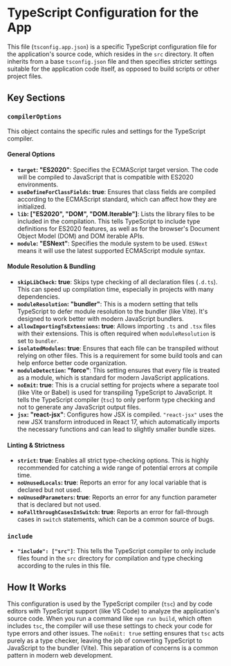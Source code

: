 # TypeScript Configuration for the App

This file (`tsconfig.app.json`) is a specific TypeScript configuration file for the application's source code, which resides in the `src` directory. It often inherits from a base `tsconfig.json` file and then specifies stricter settings suitable for the application code itself, as opposed to build scripts or other project files.

## Key Sections

### `compilerOptions`

This object contains the specific rules and settings for the TypeScript compiler.

#### General Options
- **`target`: "ES2020"**: Specifies the ECMAScript target version. The code will be compiled to JavaScript that is compatible with ES2020 environments.
- **`useDefineForClassFields`: true**: Ensures that class fields are compiled according to the ECMAScript standard, which can affect how they are initialized.
- **`lib`: ["ES2020", "DOM", "DOM.Iterable"]**: Lists the library files to be included in the compilation. This tells TypeScript to include type definitions for ES2020 features, as well as for the browser's Document Object Model (DOM) and DOM iterable APIs.
- **`module`: "ESNext"**: Specifies the module system to be used. `ESNext` means it will use the latest supported ECMAScript module syntax.

#### Module Resolution & Bundling
- **`skipLibCheck`: true**: Skips type checking of all declaration files (`.d.ts`). This can speed up compilation time, especially in projects with many dependencies.
- **`moduleResolution`: "bundler"**: This is a modern setting that tells TypeScript to defer module resolution to the bundler (like Vite). It's designed to work better with modern JavaScript bundlers.
- **`allowImportingTsExtensions`: true**: Allows importing `.ts` and `.tsx` files with their extensions. This is often required when `moduleResolution` is set to `bundler`.
- **`isolatedModules`: true**: Ensures that each file can be transpiled without relying on other files. This is a requirement for some build tools and can help enforce better code organization.
- **`moduleDetection`: "force"**: This setting ensures that every file is treated as a module, which is standard for modern JavaScript applications.
- **`noEmit`: true**: This is a crucial setting for projects where a separate tool (like Vite or Babel) is used for transpiling TypeScript to JavaScript. It tells the TypeScript compiler (`tsc`) to only perform type checking and not to generate any JavaScript output files.
- **`jsx`: "react-jsx"**: Configures how JSX is compiled. `"react-jsx"` uses the new JSX transform introduced in React 17, which automatically imports the necessary functions and can lead to slightly smaller bundle sizes.

#### Linting & Strictness
- **`strict`: true**: Enables all strict type-checking options. This is highly recommended for catching a wide range of potential errors at compile time.
- **`noUnusedLocals`: true**: Reports an error for any local variable that is declared but not used.
- **`noUnusedParameters`: true**: Reports an error for any function parameter that is declared but not used.
- **`noFallthroughCasesInSwitch`: true**: Reports an error for fall-through cases in `switch` statements, which can be a common source of bugs.

### `include`

- **`"include": ["src"]`**: This tells the TypeScript compiler to only include files found in the `src` directory for compilation and type checking according to the rules in this file.

## How It Works

This configuration is used by the TypeScript compiler (`tsc`) and by code editors with TypeScript support (like VS Code) to analyze the application's source code. When you run a command like `npm run build`, which often includes `tsc`, the compiler will use these settings to check your code for type errors and other issues. The `noEmit: true` setting ensures that `tsc` acts purely as a type checker, leaving the job of converting TypeScript to JavaScript to the bundler (Vite). This separation of concerns is a common pattern in modern web development.
